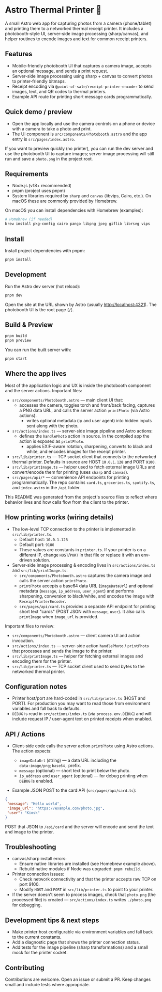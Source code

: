 # Astro Thermal Printer 🚀

A small Astro web app for capturing photos from a camera (phone/tablet) and printing them to a networked thermal receipt printer. It includes a photobooth-style UI, server-side image processing (sharp/canvas), and helper routines to encode images and text for common receipt printers.

## Features

- Mobile-friendly photobooth UI that captures a camera image, accepts an optional message, and sends a print request.
- Server-side image processing using sharp + canvas to convert photos to printer-friendly bitmaps.
- Receipt encoding via `@point-of-sale/receipt-printer-encoder` to send images, text, and QR codes to thermal printers.
- Example API route for printing short message cards programmatically.

## Quick demo / preview

- Open the app locally and use the camera controls on a phone or device with a camera to take a photo and print.
- The UI component is `src/components/Photobooth.astro` and the app entry is `src/pages/index.astro`.

If you want to preview quickly (no printer), you can run the dev server and use the photobooth UI to capture images; server image processing will still run and save a `photo.png` in the project root.

## Requirements

- Node.js (v18+ recommended)
- pnpm (project uses pnpm)
- System libraries required by `sharp` and `canvas` (libvips, Cairo, etc.). On macOS these are commonly provided by Homebrew.

On macOS you can install dependencies with Homebrew (examples):

```zsh
# Homebrew (if needed)
brew install pkg-config cairo pango libpng jpeg giflib librsvg vips
```

## Install

Install project dependencies with pnpm:

```zsh
pnpm install
```

## Development

Run the Astro dev server (hot reload):

```zsh
pnpm dev
```

Open the site at the URL shown by Astro (usually [http://localhost:4321](http://localhost:4321)). The photobooth UI is the root page (`/`).

## Build & Preview

```zsh
pnpm build
pnpm preview
```

You can run the built server with:

```zsh
pnpm start
```

## Where the app lives

Most of the application logic and UX is inside the photobooth component and the server actions. Important files:

- `src/components/Photobooth.astro` — main client UI that:
  - accesses the camera, toggles torch and front/back facing, captures a PNG data URL, and calls the server action `printPhoto` (via Astro actions).
    - writes optional metadata (ip and user agent) into hidden inputs sent along with the photo.
- `src/actions/index.ts` — server-side image pipeline and Astro actions:
  - defines the `handlePhoto` action in source. In the compiled app the action is exposed as `printPhoto`.
    - applies EXIF-aware rotation, sharpening, converts to black and white, and encodes images for the receipt printer.
- `src/lib/printer.ts` — TCP socket client that connects to the networked thermal printer. Defaults in source are HOST `10.0.1.128` and PORT `9100`.
- `src/lib/printImage.ts` — helper used to fetch external image URLs and convert/encode them for printing (uses `sharp` and `canvas`).
- `src/pages/api/*` — convenience API endpoints for printing programmatically. The repo contains `card.ts`, `groceries.ts`, `spotify.ts`, and `index.astro` in the `/api` folder.

This README was generated from the project's source files to reflect where behavior lives and how calls flow from the client to the printer.

## How printing works (wiring details)

- The low-level TCP connection to the printer is implemented in `src/lib/printer.ts`.
  - Default host: `10.0.1.128`
  - Default port: `9100`
  - These values are constants in `printer.ts`. If your printer is on a different IP, change `HOST`/`PORT` in that file or replace it with an env-driven solution.
- Server-side image processing & encoding lives in `src/actions/index.ts` and `src/lib/printImage.ts`:
  - `src/components/Photobooth.astro` captures the camera image and calls the server action `printPhoto`.
  - `printPhoto` accepts a base64 data URL (`imageDataUrl`) and optional metadata (`message`, `ip_address`, `user_agent`) and performs sharpening, conversion to black/white, and encodes the image with `ReceiptPrinterEncoder`.
  - `src/pages/api/card.ts` provides a separate API endpoint for printing short text "cards" (POST JSON with `message`, `user`). It also calls `printImage` when `image_url` is provided.

Important files to review:

- `src/components/Photobooth.astro` — client camera UI and action invocation.
- `src/actions/index.ts` — server-side action `handlePhoto` / `printPhoto` that processes and sends the image to the printer.
- `src/lib/printImage.ts` — helper for fetching external images and encoding them for the printer.
- `src/lib/printer.ts` — TCP socket client used to send bytes to the networked thermal printer.

## Configuration notes

- Printer host/port are hard-coded in `src/lib/printer.ts` (HOST and PORT). For production you may want to read those from environment variables and fall back to defaults.
- `DEBUG` is read in `src/actions/index.ts` (via `process.env.DEBUG`) and will include request IP / user-agent text on printed receipts when enabled.

## API / Actions

- Client-side code calls the server action `printPhoto` using Astro actions. The action expects:
  - `imageDataUrl` (string) — a data URL including the `data:image/png;base64,` prefix.
  - `message` (optional) — short text to print below the photo.
  - `ip_address` and `user_agent` (optional) — for debug printing when `DEBUG` is enabled.

- Example JSON POST to the card API (`src/pages/api/card.ts`):

```json
{
 "message": "Hello world",
 "image_url": "https://example.com/photo.jpg",
 "user": "Kiosk"
}
```

POST that JSON to `/api/card` and the server will encode and send the text and image to the printer.

## Troubleshooting

- canvas/sharp install errors:
  - Ensure native libraries are installed (see Homebrew example above).
  - Rebuild native modules if Node was upgraded: `pnpm rebuild`.
- Printer connection issues:
  - Check network connectivity and that the printer accepts raw TCP on port 9100.
  - Modify `HOST` and `PORT` in `src/lib/printer.ts` to point to your printer.
- If the server doesn't seem to process images, check that `photo.png` (the processed file) is created — `src/actions/index.ts` writes `./photo.png` for debugging.

## Development tips & next steps

- Make printer host configurable via environment variables and fall back to the current constants.
- Add a diagnostic page that shows the printer connection status.
- Add tests for the image pipeline (sharp transformations) and a small mock for the printer socket.

## Contributing

Contributions are welcome. Open an issue or submit a PR. Keep changes small and include tests where appropriate.
